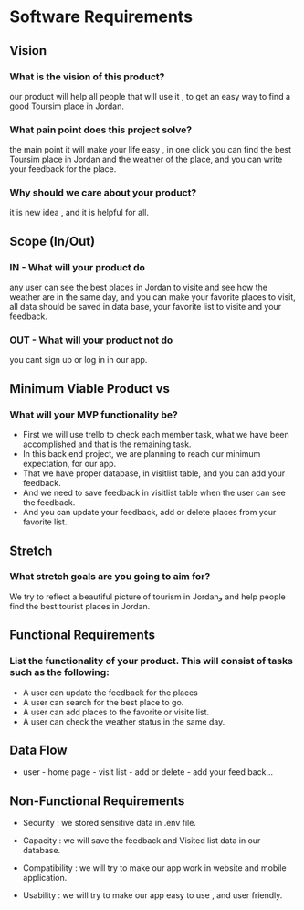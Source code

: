 # Software Requirements


## Vision


### What is the vision of this product?

our product will help all people that will use it , to get an easy way to find a good Toursim place in Jordan. 


### What pain point does this project solve?

the main point it will make your life easy , in one click you can find the best Toursim place in Jordan and the weather of the place, and you can write your feedback for the place.


### Why should we care about your product?

it is new idea , and it is helpful for all.


## Scope (In/Out)

### IN - What will your product do

any user can see the best places in Jordan to visite and see how the weather are in the same day, and you can make your favorite places to visit, all data should be saved in data base, your favorite list to visite and your feedback.

### OUT - What will your product not do

you cant sign up or log in in our app.

## Minimum Viable Product vs
### What will your MVP functionality be? 
* First we will use trello to check each member task, what we have been accomplished and that is the remaining task. 
* In this back end project, we are planning to reach our minimum expectation, for our app.
* That we have proper database, in visitlist table, and you can  add your feedback.
* And we need to save feedback in visitlist table when the user can see the feedback. 
* And you can update your feedback, add or delete places from your favorite list.

## Stretch
### What stretch goals are you going to aim for?

We try to reflect a beautiful picture of tourism in Jordanو and help people find the best tourist places in Jordan.

## Functional Requirements

### List the functionality of your product. This will consist of tasks such as the following:
* A user can update the feedback for the places
* A user can search for the best place to go.
* A user can add places to the favorite or visite list.
* A user can check the weather status in the same day.


## Data Flow

* user - home page - visit list - add or delete - add your feed back...

## Non-Functional Requirements
* Security : we stored sensitive data in .env file.

* Capacity : we will save the feedback and Visited list data in our database.

* Compatibility : we will try to make our app work in website and mobile application.

* Usability : we will try to make our app easy to use , and user friendly.


